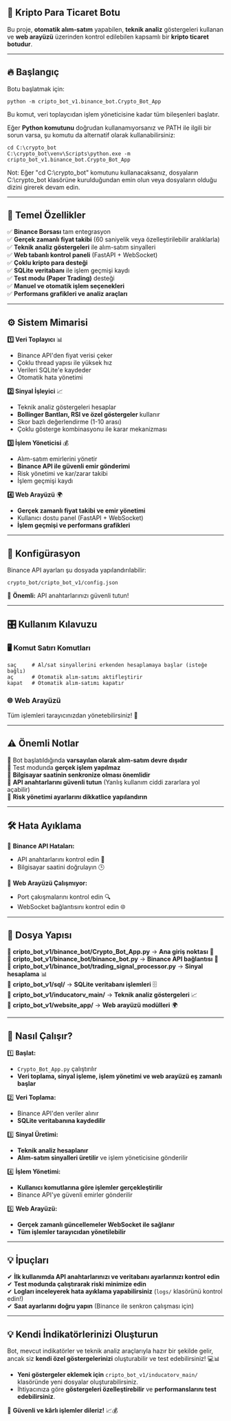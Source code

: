 ## 🚀 Kripto Para Ticaret Botu

Bu proje, **otomatik alım-satım** yapabilen, **teknik analiz** göstergeleri kullanan ve **web arayüzü** üzerinden kontrol edilebilen kapsamlı bir **kripto ticaret botudur**.

---

## 🔥 Başlangıç

Botu başlatmak için:
```
python -m cripto_bot_v1.binance_bot.Crypto_Bot_App
```
Bu komut, veri toplaycıdan işlem yöneticisine kadar tüm bileşenleri başlatır.

Eğer **Python komutunu** doğrudan kullanamıyorsanız ve PATH ile ilgili bir sorun varsa, şu komutu da alternatif olarak kullanabilirsiniz:
```
cd C:\crypto_bot
C:\crypto_bot\venv\Scripts\python.exe -m cripto_bot_v1.binance_bot.Crypto_Bot_App
```
Not: Eğer "cd C:\crypto_bot" komutunu kullanacaksanız, dosyaların C:\crypto_bot klasörüne kurulduğundan emin olun veya dosyaların olduğu dizini girerek devam edin.

---

## 🌟 Temel Özellikler

✅ **Binance Borsası** tam entegrasyon  
✅ **Gerçek zamanlı fiyat takibi** (60 saniyelik veya özelleştirilebilir aralıklarla)  
✅ **Teknik analiz göstergeleri** ile alım-satım sinyalleri  
✅ **Web tabanlı kontrol paneli** (FastAPI + WebSocket)  
✅ **Çoklu kripto para desteği**  
✅ **SQLite veritabanı** ile işlem geçmişi kaydı  
✅ **Test modu (Paper Trading)** desteği  
✅ **Manuel ve otomatik işlem seçenekleri**  
✅ **Performans grafikleri ve analiz araçları**  

---

## ⚙️ Sistem Mimarisi

**1️⃣ Veri Toplayıcı** 📊  
- Binance API'den fiyat verisi çeker
- Çoklu thread yapısı ile yüksek hız
- Verileri SQLite'e kaydeder
- Otomatik hata yönetimi

**2️⃣ Sinyal İşleyici** 📈  
- Teknik analiz göstergeleri hesaplar
- **Bollinger Bantları, RSI ve özel göstergeler** kullanır
- Skor bazlı değerlendirme (1-10 arası)
- Çoklu gösterge kombinasyonu ile karar mekanizması

**3️⃣ İşlem Yöneticisi** 💰  
- Alım-satım emirlerini yönetir
- **Binance API ile güvenli emir gönderimi**
- Risk yönetimi ve kar/zarar takibi
- İşlem geçmişi kaydı

**4️⃣ Web Arayüzü** 🌍  
- **Gerçek zamanlı fiyat takibi ve emir yönetimi**
- Kullanıcı dostu panel (FastAPI + WebSocket)
- **İşlem geçmişi ve performans grafikleri**

---

## 🔧 Konfigürasyon

Binance API ayarları şu dosyada yapılandırılabilir:
```
crypto_bot/cripto_bot_v1/config.json
```
📌 **Önemli:** API anahtarlarınızı güvenli tutun!

---

## 🎛 Kullanım Kılavuzu

### 🖥 Komut Satırı Komutları
```
saç     # Al/sat sinyallerini erkenden hesaplamaya başlar (isteğe bağlı)
aç      # Otomatik alım-satımı aktifleştirir
kapat   # Otomatik alım-satımı kapatır
```
### 🌐 Web Arayüzü
Tüm işlemleri tarayıcınızdan yönetebilirsiniz! 🚀

---

## ⚠️ Önemli Notlar

🔸 Bot başlatıldığında **varsayılan olarak alım-satım devre dışıdır**  
🔸 Test modunda **gerçek işlem yapılmaz**  
🔸 **Bilgisayar saatinin senkronize olması önemlidir**  
🔸 **API anahtarlarını güvenli tutun** (Yanlış kullanım ciddi zararlara yol açabilir)  
🔸 **Risk yönetimi ayarlarını dikkatlice yapılandırın**

---

## 🛠 Hata Ayıklama

🔹 **Binance API Hataları:**  
- API anahtarlarını kontrol edin 🔑  
- Bilgisayar saatini doğrulayın 🕒  

🔹 **Web Arayüzü Çalışmıyor:**  
- Port çakışmalarını kontrol edin 🔍  
- WebSocket bağlantısını kontrol edin 🌐

---

## 📂 Dosya Yapısı

📌 **cripto_bot_v1/binance_bot/Crypto_Bot_App.py** → **Ana giriş noktası** 🚀  
📌 **cripto_bot_v1/binance_bot/binance_bot.py** → **Binance API bağlantısı** 🔗  
📌 **cripto_bot_v1/binance_bot/trading_signal_processor.py** → **Sinyal hesaplama** 📊  
📌 **cripto_bot_v1/sql/** → **SQLite veritabanı işlemleri** 🗄  
📌 **cripto_bot_v1/inducatorv_main/** → **Teknik analiz göstergeleri** 📈  
📌 **cripto_bot_v1/website_app/** → **Web arayüzü modülleri** 🌍  

---

## 🔎 Nasıl Çalışır?

1️⃣ **Başlat:**  
   - `Crypto_Bot_App.py` çalıştırılır  
   - **Veri toplama, sinyal işleme, işlem yönetimi ve web arayüzü eş zamanlı başlar**  

2️⃣ **Veri Toplama:**  
   - Binance API'den veriler alınır  
   - **SQLite veritabanına kaydedilir**  

3️⃣ **Sinyal Üretimi:**  
   - **Teknik analiz hesaplanır**  
   - **Alım-satım sinyalleri üretilir** ve işlem yöneticisine gönderilir  

4️⃣ **İşlem Yönetimi:**  
   - **Kullanıcı komutlarına göre işlemler gerçekleştirilir**  
   - Binance API'ye güvenli emirler gönderilir  

5️⃣ **Web Arayüzü:**  
   - **Gerçek zamanlı güncellemeler WebSocket ile sağlanır**  
   - **Tüm işlemler tarayıcıdan yönetilebilir**

---

## 💡 İpuçları

✔ **İlk kullanımda API anahtarlarınızı ve veritabanı ayarlarınızı kontrol edin**  
✔ **Test modunda çalıştırarak riski minimize edin**  
✔ **Logları inceleyerek hata ayıklama yapabilirsiniz** (`logs/` klasörünü kontrol edin!)  
✔ **Saat ayarlarını doğru yapın** (Binance ile senkron çalışması için)  

---

## 💡 Kendi İndikatörlerinizi Oluşturun

Bot, mevcut indikatörler ve teknik analiz araçlarıyla hazır bir şekilde gelir, ancak siz **kendi özel göstergelerinizi** oluşturabilir ve test edebilirsiniz! 💻📊

- **Yeni göstergeler eklemek için** `cripto_bot_v1/inducatorv_main/` klasöründe yeni dosyalar oluşturabilirsiniz.  
- İhtiyacınıza göre **göstergeleri özelleştirebilir** ve **performanslarını test edebilirsiniz**.

🚀 **Güvenli ve kârlı işlemler dileriz!** 📈💰
